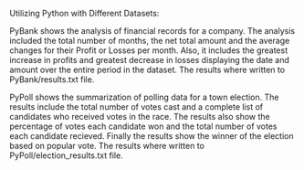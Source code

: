 Utilizing Python with Different Datasets:

PyBank shows the analysis of financial records for a company.  The analysis included the total number of months, the net total amount and the average changes for their Profit or Losses per month.  Also, it includes the greatest increase in profits and greatest decrease in losses displaying the date and amount over the entire period in the dataset.  The results where written to PyBank/results.txt file.

PyPoll shows the summarization of polling data for a town election.  The results include the total number of votes cast and a complete list of candidates who received votes in the race. The results also show the percentage of votes each candidate won and the total number of votes each candidate recieved.  Finally the results show the winner of the election based on popular vote. The results where written to PyPoll/election_results.txt file.
